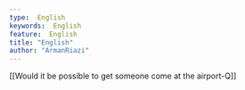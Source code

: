 ```yaml
---
type:  English
keywords:  English
feature:  English
title: "English"
author: "ArmanRiazi"
---
```

[[Would it be possible to get someone come at the airport-Q]]